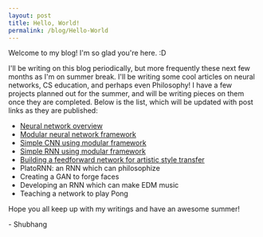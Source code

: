 ```yaml
---
layout: post
title: Hello, World!
permalink: /blog/Hello-World
---
```

Welcome to my blog! I'm so glad you're here. :D

I'll be writing on this blog periodically, but more frequently these next few months as I'm on summer break. I'll be writing some cool articles on neural networks, CS education, and perhaps even Philosophy! I have a few projects planned out for the summer, and will be writing pieces on them once they are completed. Below is the list, which will be updated with post links as they are published:

* [Neural network overview](https://medium.com/@shubhang.desai/a-soft-introduction-to-neural-networks-6986b5e3a127)
* [Modular neural network framework](Modular-NN-Mini-Framework)
* [Simple CNN using modular framework](Understanding-CNNs)
* [Simple RNN using modular framework](Understanding-RNNs)
* [Building a feedforward network for artistic style transfer](Neural-Style.html)
* PlatoRNN: an RNN which can philosophize
* Creating a GAN to forge faces
* Developing an RNN which can make EDM music
* Teaching a network to play Pong

Hope you all keep up with my writings and have an awesome summer!

\- Shubhang
